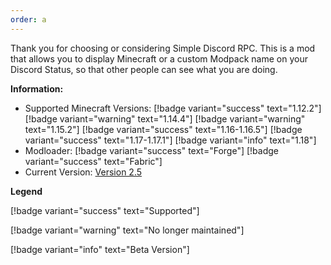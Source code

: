 ```yaml
---
order: a 
---
```


Thank you for choosing or considering Simple Discord RPC. This is a mod that allows you to display Minecraft or a custom Modpack name on your Discord Status, so that other people can see what you are doing.


**Information:**

- Supported Minecraft Versions: [!badge variant="success" text="1.12.2"] [!badge variant="warning" text="1.14.4"] [!badge variant="warning" text="1.15.2"] [!badge variant="success" text="1.16-1.16.5"] [!badge variant="success" text="1.17-1.17.1"] [!badge variant="info" text="1.18"]
- Modloader: [!badge variant="success" text="Forge"] [!badge variant="success" text="Fabric"]
- Current Version: [Version 2.5](https://www.curseforge.com/minecraft/mc-mods/simple-discord-rpc)

**Legend**

[!badge variant="success" text="Supported"]

[!badge variant="warning" text="No longer maintained"]

[!badge variant="info" text="Beta Version"]
